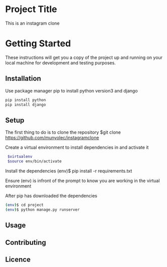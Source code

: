 # Project Title
This is an instagram clone
# Getting Started
These instructions will get you a copy of the project up and running on your local machine for development and testing purposes.
## Installation
Use package manager pip to install python version3 and django
```bash
pip install python
pip install django
```
## Setup
The first thing to do is to clone the repository
 $git clone https://github.com/munyolec/instagramclone

Create a virtual environment to install dependencies in and activate it
```bash
 $virtualenv 
 $source env/bin/activate
 ```

Install the dependencies
(env)$ pip install -r requirements.txt

Ensure (env) is infront of the prompt to know you are working in the virtual environment

After pip has downloaded the dependencies
```bash
(env)$ cd project
(env)$ python manage.py runserver
```

## Usage

## Contributing

## Licence